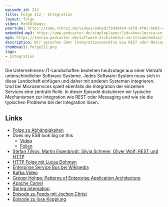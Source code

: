 ```yaml
---
episode_id: 212
title: Folge 212 - Integration 
layout: folge
video: Mzd7UlQwqsc
peertube: https://tube.tchncs.de/videos/embed/f3d434b4-a5fd-4f0c-bb03-c98b076f79fa
embedded-mp3: https://www.podcaster.de/simpleplayer/?id=show~1evriw~software-architektur-im-stream~pod-11e2983beba3198294722297e3&v=1712927794
mp3: https://1evriw.podcaster.de/software-architektur-im-stream/media/Integration.mp3
description: Wir sprechen über Integrationsansätze wie REST oder Messaging
thumbnail: folge212.png
tags:
- Integration
---
```


Die Unternehmens-IT-Landschaften bestehen heutzutage aus einer
Vielzahl unterschiedlicher Software-Systeme. Jedes Software-System
muss sich in diese Landschaft einfügen und daher mit anderen Systemen
integrieren. Und bei Microservices spielt ebenfalls die Integration
der einzelnen Services eine zentrale Rolle.  In dieser Episode
diskutieren wir typische Mechanismen zur Integration wie REST oder
Messaging und wie sie die typischen Probleme bei der Integration
lösen.


## Links

- [Folge zu Abhängigkeiten](/2023/09/01/folge179.html)
- Does my ESB look big on this
  - [Video](https://www.infoq.com/presentations/soa-without-esb/)
  - [Folien](https://de.slideshare.net/deimos/jim-webber-martin-fowler-does-my-bus-look-big-in-this)
- [Stefan Tilkov, Martin Eigenbrodt, Silvia Schreier, Oliver Wolf: REST und HTTP](https://dpunkt.de/produkt/rest-und-http/)
- [HTTP Folge mit Lucas Dohmen](/2022/09/23/folge135.html)
- [Enterprise Service Bus bei Wikipedia](https://en.wikipedia.org/wiki/Enterprise_service_bus)
- [Kafka Video](https://www.youtube.com/watch?v=RCHZ6oCNZvU)
- [Gregor Hohpe: Patterns of Enterprise Application Architecture](https://www.enterpriseintegrationpatterns.com/)
- [Apache Camel](https://camel.apache.org/)
- [Spring Integration](https://spring.io/projects/spring-integration/)
- [Episode zu Feeds mit Jochen Christ](/2022/01/14/episode98.html)
- [Episode zu lose Kopplung](/2021/09/24/folge76.html)

